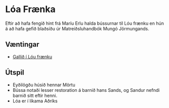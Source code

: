 # Lóa Frænka
Eftir að hafa fengið hint frá Maríu Erlu halda bússurnar til Lóu frænku en hún
á að hafa gefið blaðsíðu úr Matreiðsluhandbók Mungó Jörmungands.

## Væntingar
- [Gallið í Lóu frænku](/encounters/gallid_i_ommu_lou.md)

## Útspil
- Eyðilögðu húsið hennar Mörtu
- Bússa notaði lesser restoration á barnið hans Sands, og Sandur nefndi barnið 
  sitt eftir henni.
- Lóa er í líkama Aðríks
